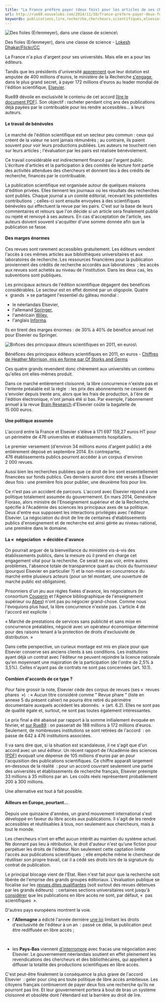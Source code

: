 ```yaml
---
title: "La France préfère payer (deux fois) pour les articles de ses chercheurs"
url: http://rue89.nouvelobs.com/2014/11/10/france-prefere-payer-deux-fois-les-articles-chercheurs-255964
keywords: publications,lire,recherche,chercheurs,scientifiques,elsevier,libre,articles,france,préfère,marché,revues,millions,accès,payer
---
```

![Des fioles (Erlenmeyer), dans une classe de science](https://media.nouvelobs.com/ext/uri/sreferentiel.nouvelobs.com/file/rue89/d9e301e04b30468db7d13519bbd46bef.jpg)\

Des fioles (Erlenmeyer), dans une classe de science - [Lokesh Dhakar/Flickr/CC](https://www.flickr.com/photos/lokesh/6767422267)

La France n'a plus d'argent pour ses universités. Mais elle en a pour les éditeurs.

Tandis que les présidents d'université [apprennent](http://www.liberation.fr/societe/2014/11/06/l-etat-tranche-dans-les-dotations-aux-universites_1138001) que leur dotation est amputée de 400 millions d'euros, le ministère de la Recherche [s'engage](http://scoms.hypotheses.org/293), dans le plus grand secret, à payer 172 millions d'euros au leader mondial de l'édition scientifique, [Elsevier](http://fr.elsevier.com/).

Rue89 dévoile en exclusivité le contenu de cet accord \[[lire le document PDF](http://bo.rue89.nouvelobs.com/sites/news/files/assets/document/2014/11/marche_elsevier.pdf)\]. Son objectif : racheter pendant cinq ans des publications déjà payées par le contribuable pour les rendre accessibles\... à leurs auteurs.

#### Le travail de bénévoles

Le marché de l'édition scientifique est un secteur peu commun : ceux qui créent de la valeur ne sont jamais rémunérés ; au contraire, ils paient souvent pour voir leurs productions publiées. Les auteurs ne touchent rien sur leurs articles ; l'évaluation par les pairs est réalisée bénévolement.

Ce travail considérable est indirectement financé par l'argent public. L'écriture d'articles et la participation à des comités de lecture font partie des activités attendues des chercheurs et donnent lieu à des crédits de recherche, financés par le contribuable.

La publication scientifique est organisée autour de quelques maisons d'édition privées. Elles tiennent les journaux où les résultats des recherches sont publiés. Chaque journal a un comité éditorial, recevant les potentielles contributions  ; celles-ci sont ensuite envoyées à des scientifiques bénévoles qui effectuent la revue par les pairs. C'est sur la base de leurs commentaires et retours que l'on décide si un article sera finalement publié ou rejeté et renvoyé à ses auteurs. En cas d'acceptation de l'article, ses auteurs doivent souvent s'acquitter d'une somme donnée afin que la publication se fasse.

#### Des marges énormes

Ces revues sont rarement accessibles gratuitement. Les éditeurs vendent l'accès à ces mêmes articles aux bibliothèques universitaires et aux laboratoires de recherche. Les ressources financières pour la publication proviennent des crédits de recherche accordés aux laboratoires  ; les accès aux revues sont achetés au niveau de l'institution. Dans les deux cas, les subventions sont publiques.

Les principaux acteurs de l'édition scientifique dégagent des bénéfices considérables. Le secteur est en effet dominé par un oligopole. Quatre «  grands  » se partagent l'essentiel du gâteau mondial :

-   le néerlandais Elsevier,
-   l'allemand [Springer](http://www.springer.com/fr/),
-   l'américain [Wiley](http://onlinelibrary.wiley.com/browse/publications?type=journal),
-   l'anglais [Informa](http://www.informa-ls.com/).

Ils en tirent des marges énormes : de 30% à 40% de bénéfice annuel net pour Elsevier ou Springer.

![Bnfices des principaux diteurs scientifiques en 2011, en euros](https://media.nouvelobs.com/ext/uri/sreferentiel.nouvelobs.com/file/rue89/4431f4517d8d515834b07d85acb042b3.jpg)\

Bénéfices des principaux éditeurs scientifiques en 2011, en euros - [Chiffres de Heather Morrison, mis en forme par Of Storks and Germs](http://ofstorksandgerms.wordpress.com/2014/02/21/le-savoir-cest-comme-la-confiture-ca-se-vend-et-ca-rapporte-des-thunes/)

Ces quatre grands revendent donc chèrement aux universités un contenu qu'elles ont elles-mêmes produit.

Dans ce marché entièrement cloisonné, la libre concurrence n'existe pas et l'entente préalable est la règle  : les prix des abonnements ne cessent de s'envoler depuis trente ans, alors que les frais de production, à l'ère de l'édition électronique, n'ont jamais été si bas. Par exemple, l'abonnement annuel à la revue [Brain Research](http://store.elsevier.com/product.jsp?issn=00068993) d'Elsevier coûte la bagatelle de 15 000 euros.

#### Une politique assumée

L'accord entre la France et Elsevier s'élève à 171 697 159,27 euros HT pour un périmètre de 476 universités et établissements hospitaliers.

Le premier versement (d'environ 34 millions euros d'argent public) a été entièrement déposé en septembre 2014. En contrepartie, 476 établissements publics pourront accéder à un corpus d'environ 2 000 revues.

Aussi bien les recherches publiées que ce droit de lire sont essentiellement financées sur fonds publics. Ces derniers auront donc été versés à Elsevier deux fois : une première fois pour publier, une deuxième fois pour lire.

Ce n'est pas un accident de parcours. L'accord avec Elsevier répond à une politique totalement assumée du gouvernement. En mars 2014, Geneviève Fioraso, alors ministre de l'Enseignement supérieur et de la Recherche, spécifie à l'Académie des sciences les principaux axes de sa politique. Deux d'entre eux supposent les interactions privilégiés avec l'éditeur Elsevier. La négociation du droit de lire de centaines d'établissements publics d'enseignement et de recherche est ainsi gérée au niveau national, une première dans le domaine.

#### La «  négociation  » décidée d'avance

On pourrait arguer de la bienveillance du ministère vis-à-vis des établissements publics, dans la mesure où il prend en charge cet engagement vital pour la recherche. Ce serait ne pas voir, entre autres problèmes, l'absence totale de transparence quant au choix du fournisseur (pourquoi Elsevier en particulier ?) et la non-mise en concurrence du marché entre plusieurs acteurs (pour un tel montant, une ouverture de marché public est obligatoire).

Prisonniers d'un jeu aux règles fixées d'avance, les négociateurs (le consortium [Couperin](http://www.couperin.org/) et l'Agence bibliographique de l'enseignement supérieur ou [Abes](http://fr.wikipedia.org/wiki/Agence_bibliographique_de_l%27enseignement_sup%C3%A9rieur)) n'ont pas pu négocier grand-chose. Comme nous l'évoquions plus haut, la libre concurrence n'existe pas. L'article 4 de l'accord est explicite  :

« Marché de prestations de services sans publicité et sans mise en concurrence préalables, négocié avec un opérateur économique déterminé pour des raisons tenant à la protection de droits d'exclusivité de distribution. »

Dans cette perspective, un curieux montage est mis en place pour que Elsevier conserve ses anciens clients à ses conditions. Les institutions ayant déjà un contrat avec l'éditeur ne peuvent rejoindre la licence nationale qu'en moyennant une majoration de la participation (de l'ordre de 2,5% à 3,5%). Celles n'ayant pas de contrats ne sont pas concernées (art. 10.1).

#### Combien d'accords de ce type ?

Pour faire grossir la note, Elsevier cède des corpus de revues (ses «  revues phares  »)  : « Aucun titre considéré comme " Revue phare " (liste en annexe 5 du présent cahier) ne pourra être retiré du périmètre documentaire auxquels accèdent les abonnés.  » (art. 6.2). Elles ne sont pas de qualité égale et, surtout, ne sont pas toutes également intéressantes.

Le prix final a été abaissé par rapport à la somme initialement évoquée en février, et [sur Rue89](http://blogs.rue89.nouvelobs.com/les-coulisses-de-wikipedia/2014/02/17/amis-chercheurs-vous-vous-faites-arnaquer-trois-fois-merci-elsevier-232350) : on passerait de 188 millions à 172 millions d'euros. Seulement, de nombreuses institutions se sont retirées de l'accord  : on passe de 642 à 476 institutions associées.

Il va sans dire que, si la situation est scandaleuse, il ne s'agit que d'un accord avec un seul éditeur. Un récent rapport de l'Académie des sciences \[[PDF](http://www.academie-sciences.fr/presse/communique/rads_241014.pdf)\] évoquait une dépense de 105 millions d'euros par an pour l'acquisition des publications scientifiques. Ce chiffre apparaît largement en-dessous de la réalité  : pour un accord couvrant seulement une partie des universités et établissements de recherche français, Elsevier préempte 33 millions à 35 millions par an. Les coûts réels représentent probablement 200 à 300 millions.

Une alternative est tout à fait possible.

#### Ailleurs en Europe, pourtant\...

Depuis une quinzaine d'années, un grand mouvement international s'est développé en faveur du libre accès aux publications. Il s'agit de les rendre accessibles et réutilisables à tous, non seulement aux chercheurs, mais à tout le monde.

Les chercheurs n'ont en effet aucun intérêt au maintien du système actuel. Ne donnant pas lieu à rétribution, le droit d'auteur n'est qu'une fiction pour perpétuer les droits de l'éditeur. Non seulement cette captation limite l'accès aux publications scientifiques  ; elle empêche même le chercheur de réutiliser son propre travail, car il a cédé ses droits lors de la signature du contrat de publication.

Le principal blocage vient de l'Etat. Rien n'est fait pour que la recherche soit libérée de l'emprise des grands groupes éditoriaux. L'évaluation publique se focalise sur les [revues dites qualifiantes](http://www.aeres-evaluation.fr/Publications/Methodologie-de-l-evaluation/Listes-de-revues-SHS-de-l-AERES) (soit surtout des revues détenues par les grands éditeurs)  : certaines sections universitaires vont jusqu'à [considérer](http://www.cpcnu.fr/web/section-60/conseils-generaux) que les publications en libre accès ne sont, par défaut, «  pas scientifiques  ».

D'autres pays européens montrent la voie.

-   l'**Allemagne** a édicté l'année dernière [une loi](http://openaccess.inist.fr/?Point-sur-le-Libre-Acces-en) limitant les droits d'exclusivité de l'éditeur à un an  : passé ce délai, la publication peut être rediffusée en libre accès ;

&nbsp;

-   les **Pays-Bas** viennent [d'interrompre](http://www.vsnu.nl/news/newsitem/11-negotiations-between-elsevier-and-universities-failed.html) avec fracas une négociation avec Elsevier. Le gouvernement néerlandais soutient en effet pleinement les revendications des chercheurs et des bibliothécaires, qui appellent à diffuser la totalité des productions scientifiques en libre accès.

C'est peut-être finalement la conséquence la plus grave de l'accord Elsevier  : geler pour cinq ans toute politique de libre accès ambitieuse. Les citoyens français continueront de payer deux fois une recherche qu'ils ne pourront pas lire. Et leur gouvernement portera à bout de bras un système cloisonné et obsolète dont l'étendard est la barrière au droit de lire.
